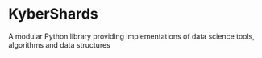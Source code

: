 # KyberShards

A modular Python library providing implementations of data science tools, algorithms and data structures